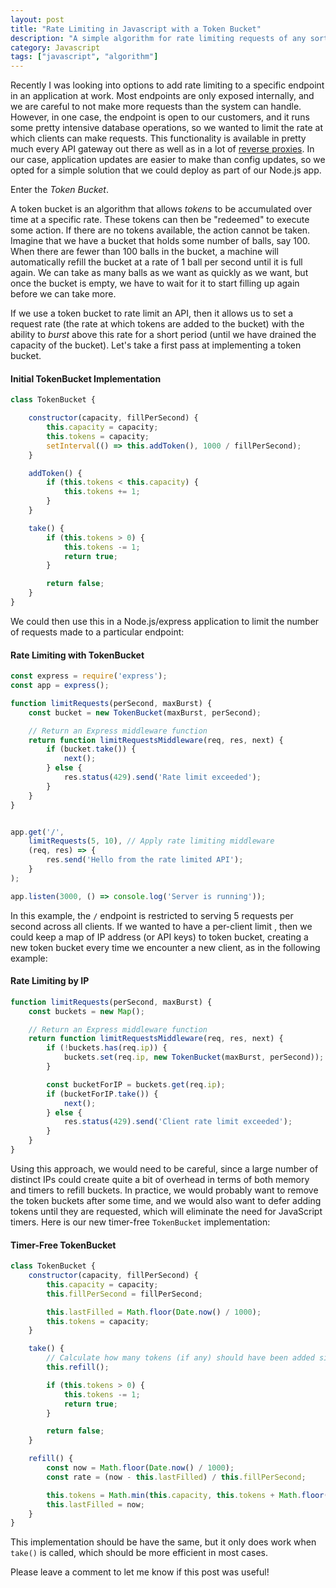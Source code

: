 ```yaml
---
layout: post
title: "Rate Limiting in Javascript with a Token Bucket"
description: "A simple algorithm for rate limiting requests of any sort"
category: Javascript
tags: ["javascript", "algorithm"]
---
```


Recently I was looking into options to add rate limiting to a specific endpoint
in an application at work. Most endpoints are only exposed internally, and we
are careful to not make more requests than the system can handle. However, in one
case, the endpoint is open to our customers, and it runs some pretty intensive
database operations, so we wanted to limit the rate at which clients can make
requests. This functionality is available in pretty much every API gateway out
there as well as in a lot of [reverse proxies](https://www.nginx.com/blog/rate-limiting-nginx/).
In our case, application updates are easier to make than config updates, so we
opted for a simple solution that we could deploy as part of our Node.js app.

Enter the *Token Bucket*.

A token bucket is an algorithm that allows _tokens_ to be accumulated over time
at a specific rate. These tokens can then be "redeemed" to execute some action.
If there are no tokens available, the action cannot be taken. Imagine that we
have a bucket that holds some number of balls, say 100. When there are fewer than
100 balls in the bucket, a machine will automatically refill the bucket at a rate
of 1 ball per second until it is full again. We can take as many balls as we want
as quickly as we want, but once the bucket is empty, we have to wait for it to start
filling up again before we can take more.

If we use a token bucket to rate limit an API, then it allows us to set a request
rate (the rate at which tokens are added to the bucket) with the ability to *burst*
above this rate for a short period (until we have drained the capacity of the bucket).
Let's take a first pass at implementing a token bucket.

<script async src="//pagead2.googlesyndication.com/pagead/js/adsbygoogle.js"></script>
<ins class="adsbygoogle"
     style="display:block; text-align:center;"
     data-ad-layout="in-article"
     data-ad-format="fluid"
     data-ad-client="ca-pub-6265787006533161"
     data-ad-slot="3706397953"></ins>
<script>
(adsbygoogle = window.adsbygoogle || []).push({});
</script>

#### Initial TokenBucket Implementation

```javascript
class TokenBucket {

    constructor(capacity, fillPerSecond) {
        this.capacity = capacity;
        this.tokens = capacity;
        setInterval(() => this.addToken(), 1000 / fillPerSecond);
    }

    addToken() {
        if (this.tokens < this.capacity) {
            this.tokens += 1;
        }
    }

    take() {
        if (this.tokens > 0) {
            this.tokens -= 1;
            return true;
        }

        return false;
    }
}
```

We could then use this in a Node.js/express application to limit the
number of requests made to a particular endpoint:

#### Rate Limiting with TokenBucket

```javascript
const express = require('express');
const app = express();

function limitRequests(perSecond, maxBurst) {
    const bucket = new TokenBucket(maxBurst, perSecond);

    // Return an Express middleware function
    return function limitRequestsMiddleware(req, res, next) {
        if (bucket.take()) {
            next();
        } else {
            res.status(429).send('Rate limit exceeded');
        }
    }
}


app.get('/',
    limitRequests(5, 10), // Apply rate limiting middleware
    (req, res) => {
        res.send('Hello from the rate limited API');
    }
);

app.listen(3000, () => console.log('Server is running'));
```

In this example, the `/` endpoint is restricted to serving 5 requests per
second across all clients. If we wanted to have a per-client limit , then we
could keep a map of IP address (or API keys) to token bucket, creating a
new token bucket every time we encounter a new client, as in the following
example:

#### Rate Limiting by IP

```javascript
function limitRequests(perSecond, maxBurst) {
    const buckets = new Map();

    // Return an Express middleware function
    return function limitRequestsMiddleware(req, res, next) {
        if (!buckets.has(req.ip)) {
            buckets.set(req.ip, new TokenBucket(maxBurst, perSecond));
        }

        const bucketForIP = buckets.get(req.ip);
        if (bucketForIP.take()) {
            next();
        } else {
            res.status(429).send('Client rate limit exceeded');
        }
    }
}
```

Using this approach, we would need to be careful, since a large number of
distinct IPs could create quite a bit of overhead in terms of both memory and
timers to refill buckets. In practice, we would probably want to remove the token
buckets after some time, and we would also want to defer adding tokens until
they are requested, which will eliminate the need for JavaScript timers. Here is
our new timer-free `TokenBucket` implementation:

#### Timer-Free TokenBucket

```javascript
class TokenBucket {
    constructor(capacity, fillPerSecond) {
        this.capacity = capacity;
        this.fillPerSecond = fillPerSecond;

        this.lastFilled = Math.floor(Date.now() / 1000);
        this.tokens = capacity;
    }

    take() {
        // Calculate how many tokens (if any) should have been added since the last request
        this.refill();

        if (this.tokens > 0) {
            this.tokens -= 1;
            return true;
        }

        return false;
    }

    refill() {
        const now = Math.floor(Date.now() / 1000);
        const rate = (now - this.lastFilled) / this.fillPerSecond;

        this.tokens = Math.min(this.capacity, this.tokens + Math.floor(rate * this.capacity));
        this.lastFilled = now;
    }
}
```

This implementation should be have the same, but it only does work when `take()` is called,
which should be more efficient in most cases.

Please leave a comment to let me know if this post was useful!

<script async src="//pagead2.googlesyndication.com/pagead/js/adsbygoogle.js"></script>
<ins class="adsbygoogle"
     style="display:block; text-align:center;"
     data-ad-layout="in-article"
     data-ad-format="fluid"
     data-ad-client="ca-pub-6265787006533161"
     data-ad-slot="3706397953"></ins>
<script>
(adsbygoogle = window.adsbygoogle || []).push({});
</script>